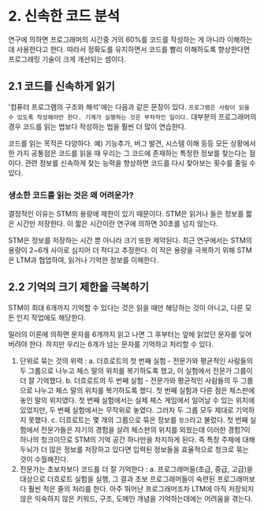 # 2. 신속한 코드 분석
연구에 의하면 프로그래머의 시간중 거의 60%를 코드를 작성하는 게 아니라 이해하는 데 사용한다고 한다. 따라서 정확도를 유지하면서 코드를 빨리 이해하도록 향상한다면 프로그래밍 기술이 크게 개선되는 셈이다.

## 2.1 코드를 신속하게 읽기
'컴퓨터 프로그램의 구조와 해석'에는 다음과 같은 문장이 있다. `프로그램은 사람이 읽을 수 있도록 작성해야만 한다. 기계가 실행하는 것은 부차적인 일이다.` 대부분의 프로그래머의 경우 코드를 읽는 법보다 작성하는 법을 훨씬 더 많이 연습한다.

코드를 읽는 목적은 다양하다. 예) 기능추가, 버그 발견, 시스템 이해 등등 모든 상황에서 한 가지 공통점은 코드를 읽을 때 우리는 그 코드에 존재하는 특정한 정보를 찾는다는 점이다. 관련 정보를 신속하게 찾는 능력을 향상하면 코드를 다시 찾아보는 횟수를 줄일 수 있다. 

### 생소한 코드를 읽는 것은 왜 어려운가?
결정적인 이유는 STM의 용량에 제한이 있기 때문이다. STM은 읽거나 들은 정보를 짧은 시간만 저장한다. 이 짧은 시간이란 연구에 의하면 30초를 넘지 않는다. 

STM은 정보를 저장하는 시간 뿐 아니라 크기 또한 제약된다. 최근 연구에서는 STM의 용량이 2~6개 사이로 심지어 더 적다고 추정한다. 이 작은 용량을 극복하기 위해 STM은 LTM과 협업하여, 읽거나 기억한 정보를 이해한다.

## 2.2 기억의 크기 제한을 극복하기
STM이 최대 6개까지 기억할 수 있다는 것은 읽을 때만 해당하는 것이 아니고, 다른 모든 인지 작업에도 해당한다.

밀러의 이론에 의하면 문자를 6개까지 읽고 나면 그 후부터는 앞에 읽었던 문자를 잊어버려야 한다. 하지만 우리는 6개가 넘는 문자를 기억하고 처리할 수 있다. 
1. 단위로 묶는 것의 위력 : 
    a. 더흐로트의 첫 번째 실험 - 전문가와 평균적인 사람들의 두 그룹으로 나누고 체스 말의 위치를 복기하도록 했고, 이 실험에서 전문가 그룹이 더 잘 기억했다.
    b. 더흐로트의 두 번째 실험 - 전문가와 평균적인 사람들의 두 그룹으로 나누고 체스 말의 위치를 복기하도록 했디. 첫 번째 실험과 다른 점은 체스판에 놓인 말의 위치였다. 첫 번째 실험에서는 실제 체스 게임에서 일어날 수 있는 위치에 있었지만, 두 번째 실험에서는 무작위로 놓였다. 그러자 두 그룹 모두 제대로 기억하지 못했다.
    c. 더흐로트는 몇 개의 그룹으로 묶은 정보를 `청크`라고 불렀다. 첫 번째 실험에서 전문가들은 자기의 경험을 살려 체스판의 위치를 외웠는데 이러한 경험?이 하나의 청크이므로 STM의 기억 공간 하나만을 차지하게 된다. 즉 특정 주제에 대해 두뇌가 더 많은 정보를 저장하고 있다면 입력된 정보들을 효율적으로 청크로 묶는 것이 수월해진다.
2. 전문가는 초보자보다 코드를 더 잘 기억한다 :
    a. 프로그래머들(초급, 중급, 고급)을 대상으로 더흐로트 실험을 실행, 그 결과 초보 프로그래머들이 숙련된 프로그래머보다 훨씬 적은 줄의 처리를 한다. 아주 뛰어난 프로그래머조차 LTM에 아직 저장되지 않은 익숙하지 않은 키워드, 구조, 도메인 개념을 기억하는데에는 어려움을 겪는다.